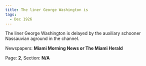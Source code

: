 ```yaml
---  
title: The liner George Washington is  
tags:  
  - Dec 1926  
---  
```

  
The liner George Washington is delayed by the auxiliary schooner Nassauvian aground in the channel.  
  
Newspapers: **Miami Morning News or The Miami Herald**  
  
Page: **2**, Section: **N/A** 
